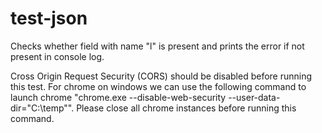 # test-json
Checks whether field with name "l" is present and prints the error if not present in console log.

Cross Origin Request Security (CORS) should be disabled before running this test.
For chrome on windows we can use the following command to launch chrome "chrome.exe --disable-web-security --user-data-dir="C:\temp"".
Please close all chrome instances before running this command.
